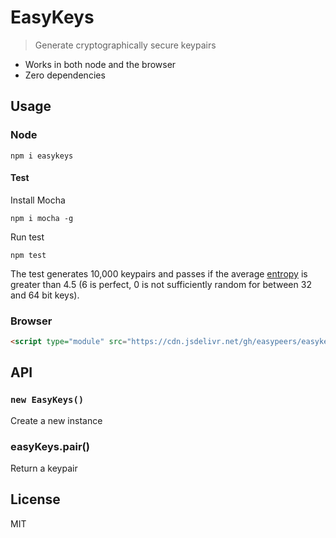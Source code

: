 # EasyKeys
> Generate cryptographically secure keypairs

- Works in both node and the browser
- Zero dependencies

## Usage
### Node
```
npm i easykeys
```

#### Test
Install Mocha
```
npm i mocha -g
```

Run test
```
npm test
```

The test generates 10,000 keypairs and passes if the average [entropy](https://en.wikipedia.org/wiki/Entropy_(information_theory)) is greater than 4.5 (6 is perfect, 0 is not sufficiently random for between 32 and 64 bit keys).

### Browser
```html
<script type="module" src="https://cdn.jsdelivr.net/gh/easypeers/easykeys@master/index.js"></script>
```

## API
### `new EasyKeys()`
Create a new instance

### easyKeys.pair()
Return a keypair

## License
MIT